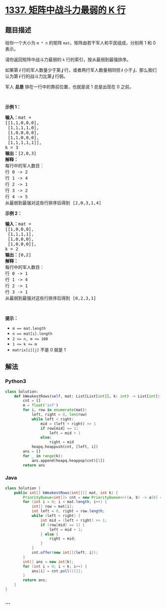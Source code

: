 # [1337. 矩阵中战斗力最弱的 K 行](https://leetcode-cn.com/problems/the-k-weakest-rows-in-a-matrix)



## 题目描述

<!-- 这里写题目描述 -->

<p>给你一个大小为 <code>m * n</code> 的矩阵 <code>mat</code>，矩阵由若干军人和平民组成，分别用 1 和 0 表示。</p>

<p>请你返回矩阵中战斗力最弱的 <code>k</code> 行的索引，按从最弱到最强排序。</p>

<p>如果第 <em><strong>i</strong></em> 行的军人数量少于第 <em><strong>j</strong></em> 行，或者两行军人数量相同但<em><strong> i</strong></em> 小于 <em><strong>j</strong></em>，那么我们认为第<em><strong> i </strong></em>行的战斗力比第<em><strong> j </strong></em>行弱。</p>

<p>军人 <strong>总是</strong> 排在一行中的靠前位置，也就是说 1 总是出现在 0 之前。</p>

<p> </p>

<p><strong>示例 1：</strong></p>

<pre>
<strong>输入：</strong>mat = 
[[1,1,0,0,0],
 [1,1,1,1,0],
 [1,0,0,0,0],
 [1,1,0,0,0],
 [1,1,1,1,1]], 
k = 3
<strong>输出：</strong>[2,0,3]
<strong>解释：</strong>
每行中的军人数目：
行 0 -> 2 
行 1 -> 4 
行 2 -> 1 
行 3 -> 2 
行 4 -> 5 
从最弱到最强对这些行排序后得到 [2,0,3,1,4]
</pre>

<p><strong>示例 2：</strong></p>

<pre>
<strong>输入：</strong>mat = 
[[1,0,0,0],
 [1,1,1,1],
 [1,0,0,0],
 [1,0,0,0]], 
k = 2
<strong>输出：</strong>[0,2]
<strong>解释：</strong> 
每行中的军人数目：
行 0 -> 1 
行 1 -> 4 
行 2 -> 1 
行 3 -> 1 
从最弱到最强对这些行排序后得到 [0,2,3,1]
</pre>

<p> </p>

<p><strong>提示：</strong></p>

<ul>
	<li><code>m == mat.length</code></li>
	<li><code>n == mat[i].length</code></li>
	<li><code>2 <= n, m <= 100</code></li>
	<li><code>1 <= k <= m</code></li>
	<li><code>matrix[i][j]</code> 不是 0 就是 1</li>
</ul>


## 解法

<!-- 这里可写通用的实现逻辑 -->

<!-- tabs:start -->

### **Python3**

<!-- 这里可写当前语言的特殊实现逻辑 -->

```python
class Solution:
    def kWeakestRows(self, mat: List[List[int]], k: int) -> List[int]:
        cnt = []
        m = float('inf')
        for i, row in enumerate(mat):
            left, right = 0, len(row)
            while left < right:
                mid = (left + right) >> 1
                if row[mid] == 1:
                    left = mid + 1
                else:
                    right = mid
            heapq.heappush(cnt, [left, i])
        ans = []
        for _ in range(k):
            ans.append(heapq.heappop(cnt)[1])
        return ans
```

### **Java**

<!-- 这里可写当前语言的特殊实现逻辑 -->

```java
class Solution {
    public int[] kWeakestRows(int[][] mat, int k) {
        PriorityQueue<int[]> cnt = new PriorityQueue<>((a, b) -> a[0] == b[0] ? a[1] - b[1] : a[0] - b[0]);
        for (int i = 0; i < mat.length; i++) {
            int[] row = mat[i];
            int left = 0, right = row.length;
            while (left < right) {
                int mid = (left + right) >> 1;
                if (row[mid] == 1) {
                    left = mid + 1;
                } else {
                    right = mid;
                }
            }
            cnt.offer(new int[]{left, i});
        } 
        int[] ans = new int[k];
        for (int i = 0; i < k; i++) {
            ans[i] = cnt.poll()[1];
        }
        return ans;
    }
}
```

### **...**

```

```

<!-- tabs:end -->

